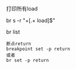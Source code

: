 打印所有load

br s -r "\+\[.+ load\]$"

br list



```
断点return
breakpoint set -p return
或者
br set -p return
```

